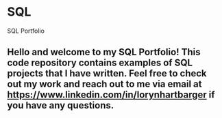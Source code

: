 # SQL
SQL Portfolio 
## Hello and welcome to my SQL Portfolio! This code repository contains examples of SQL projects that I have written. Feel free to check out my work and reach out to me via email at https://www.linkedin.com/in/lorynhartbarger if you have any questions.
